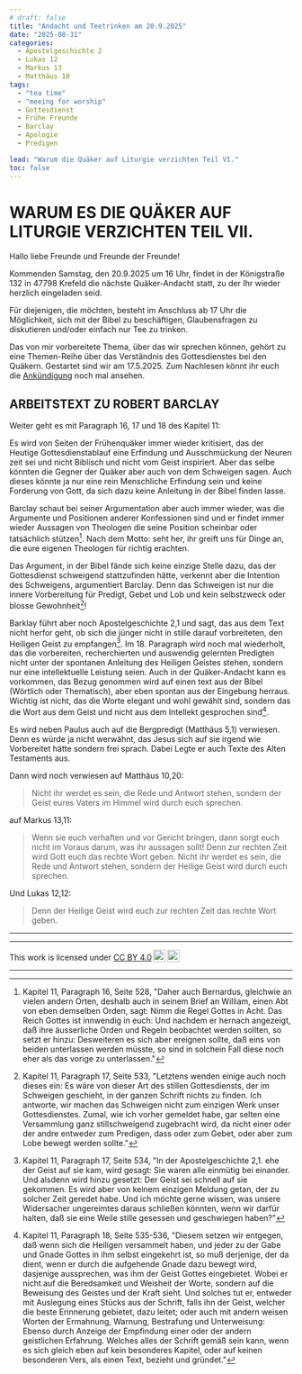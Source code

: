 ```yaml
---
# draft: false
title: "Andacht und Teetrinken am 20.9.2025"
date: "2025-08-31"
categories:
  - Apostelgeschichte 2
  - Lukas 12
  - Markus 13
  - Matthäus 10
tags:
  - "tea time"
  - "meeing for worship"
  - Gottesdienst
  - Frühe Freunde
  - Barclay
  - Apologie
  - Predigen

lead: "Warum die Quäker auf Liturgie verzichten Teil VI."
toc: false
---
```


# WARUM ES DIE QUÄKER AUF LITURGIE VERZICHTEN TEIL VII.

Hallo liebe Freunde und Freunde der Freunde!

Kommenden Samstag, den 20.9.2025 um 16 Uhr, findet in der Königstraße 132 in 47798 Krefeld die nächste Quäker-Andacht statt, zu der Ihr wieder herzlich eingeladen seid.

Für diejenigen, die möchten, besteht im Anschluss ab 17 Uhr die Möglichkeit, sich mit der Bibel zu beschäftigen, Glaubensfragen zu diskutieren und/oder einfach nur Tee zu trinken.

Das von mir vorbereitete Thema, über das wir sprechen können, gehört zu eine Themen-Reihe über das Verständnis des Gottesdienstes bei den Quäkern. Gestartet sind wir am 17.5.2025. Zum Nachlesen könnt ihr euch die [Ankündigung](https://quaker-kr.de/post/2025/05-03-gottesdiest/) noch mal ansehen.

## ARBEITSTEXT ZU ROBERT BARCLAY

Weiter geht es mit Paragraph 16, 17 und 18 des Kapitel 11:

Es wird von Seiten der Frühenquäker immer wieder kritisiert, das der Heutige Gottesdienstablauf eine Erfindung und Ausschmückung der Neuren zeit sei und nicht Biblisch und nicht vom Geist inspiriert. Aber das selbe könnten die Gegner der Quäker aber auch von dem Schweigen sagen. Auch dieses könnte ja nur eine rein Menschliche Erfindung sein und keine Forderung von Gott, da sich dazu keine Anleitung in der Bibel finden lasse.

Barclay schaut bei seiner Argumentation aber auch immer wieder, was die Argumente und Positionen anderer Konfessionen sind und er findet immer wieder Aussagen von Theologen die seine Position scheinbar oder tatsächlich stützen[^foot-001]. Nach dem Motto: seht her, ihr greift uns für Dinge an, die eure eigenen Theologen für richtig erachten.

Das Argument, in der Bibel fände sich keine einzige Stelle dazu, das der Gottesdienst schweigend stattzufinden hätte, verkennt aber die Intention des Schweigens, argumentiert Barclay. Denn das Schweigen ist nur die innere Vorbereitung für Predigt, Gebet und Lob und kein selbstzweck oder blosse Gewohnheit[^foot-002]!

Barklay führt aber noch Apostelgeschichte 2,1 und sagt, das aus dem Text nicht herfor geht, ob sich die jünger nicht in stille darauf vorbreiteten, den Heiligen Geist zu empfangen[^foot-003]. Im 18. Paragraph wird noch mal wiederholt, das die vorbereiten, recherchierten und auswendig gelernten Predigten nicht unter der spontanen Anleitung des Heiligen Geistes stehen, sondern nur eine intellektuelle Leistung seien. Auch in der Quäker-Andacht kann es vorkommen, das Bezug genommen wird auf einen text aus der Bibel (Wörtlich oder Thematisch), aber eben spontan aus der Eingebung herraus. Wichtig ist nicht, das die Worte elegant und wohl gewählt sind, sondern das die Wort aus dem Geist und nicht aus dem Intellekt gesprochen sind[^foot-004].

Es wird neben Paulus auch auf die Bergpredigt (Matthäus 5,1) verwiesen. Denn es würde ja nicht werwähnt, das Jesus sich auf sie irgend wie Vorbereitet hätte sondern frei sprach. Dabei Legte er auch Texte des Alten Testaments aus.

Dann wird noch verwiesen auf Matthäus 10,20:

> Nicht ihr werdet es sein, die Rede und Antwort stehen, sondern der Geist eures Vaters im Himmel wird durch euch sprechen.

auf Markus 13,11:

> Wenn sie euch verhaften und vor Gericht bringen, dann sorgt euch nicht im Voraus darum, was ihr aussagen sollt! Denn zur rechten Zeit wird Gott euch das rechte Wort geben. Nicht ihr werdet es sein, die Rede und Antwort stehen, sondern der Heilige Geist wird durch euch sprechen.

Und Lukas 12,12:

> Denn der Heilige Geist wird euch zur rechten Zeit das rechte Wort geben.

---

[^foot-001]:
    Kapitel 11, Paragraph 16, Seite 528, "Daher auch Bernardus, gleichwie an vielen andern
    Orten, deshalb auch in seinem Brief an William,
    einen Abt von eben demselben Orden, sagt: Nimm
    die Regel Gottes in Acht. Das Reich Gottes
    ist innwendig in euch: Und nachdem er hernach angezeigt,
    daß ihre äusserliche Orden und Regeln beobachtet
    werden sollten, so setzt er hinzu: Desweiteren
    es sich aber ereignen sollte, daß eins von
    beiden unterlassen werden müsste, so sind in solchein
    Fall diese noch eher als das vorige zu unterlassen."

[^foot-002]:
    Kapitel 11, Paragraph 17, Seite 533, "Letztens wenden einige auch noch dieses ein: Es
    wäre von dieser Art des stillen Gottesdiensts, der
    im Schweigen geschieht, in der ganzen Schrift nichts
    zu finden.
    Ich antworte, wir machen das Schweigen nicht
    zum einzigen Werk unser Gottesdienstes. Zumal,
    wie ich vorher gemeldet habe, gar selten eine
    Versammlung ganz stillschweigend zugebracht wird,
    da nicht einer oder der andre entweder zum Predigen,
    dass oder zum Gebet, oder aber zum Lobe bewegt werden
    sollte."

[^foot-003]:
    Kapitel 11, Paragraph 17, Seite 534, "In der Apostelgeschichte 2,1. ehe der
    Geist auf sie kam, wird gesagt: Sie waren alle
    einmütig bei einander. Und alsdenn wird hinzu
    gesetzt: Der Geist sei schnell auf sie gekommen.
    Es wird aber von keinem einzigen Meldung getan,
    der zu solcher Zeit geredet habe. Und ich möchte gerne
    wissen, was unsere Widersacher ungereimtes daraus
    schließen könnten, wenn wir darfür halten, daß
    sie eine Weile stille gesessen und geschwiegen haben?"

[^foot-004]:
    Kapitel 11, Paragraph 18, Seite 535-536, "Diesem setzen wir entgegen, daß wenn sich die Heiligen
    versammelt haben, und jeder zu der Gabe und
    Gnade Gottes in ihm selbst eingekehrt ist, so muß<!-- Seite 536 -->
    derjenige, der da dient, wenn er durch die aufgehende
    Gnade dazu bewegt wird, dasjenige aussprechen,
    was ihm der Geist Gottes eingebietet. Wobei
    er nicht auf die Beredsamkeit und Weisheit der
    Worte, sondern auf die Beweisung des Geistes
    und der Kraft sieht. Und solches tut er, entweder
    mit Auslegung eines Stücks aus der Schrift,
    falls ihn der Geist, welcher die beste Erinnerung gebietet,
    dazu leitet; oder auch mit andern weisen Worten
    der Ermahnung, Warnung, Bestrafung
    und Unterweisung: Ebenso durch Anzeige der
    Empfindung einer oder der andern geistlichen Erfahrung.
    Welches alles der Schrift gemäß sein
    kann, wenn es sich gleich eben auf kein besonderes Kapitel,
    oder auf keinen besonderen Vers, als einen Text,
    bezieht und gründet."

---

<p xmlns:cc="http://creativecommons.org/ns#" >This work is licensed under <a href="https://creativecommons.org/licenses/by/4.0/?ref=chooser-v1" target="\_blank" rel="license noopener noreferrer" style="display:inline-block;">CC BY 4.0<img style="height:22px!important;margin-left:3px;vertical-align:text-bottom;" src="https://mirrors.creativecommons.org/presskit/icons/cc.svg?ref=chooser-v1" alt=""><img style="height:22px!important;margin-left:3px;vertical-align:text-bottom;" src="https://mirrors.creativecommons.org/presskit/icons/by.svg?ref=chooser-v1" alt=""></a></p>

---
